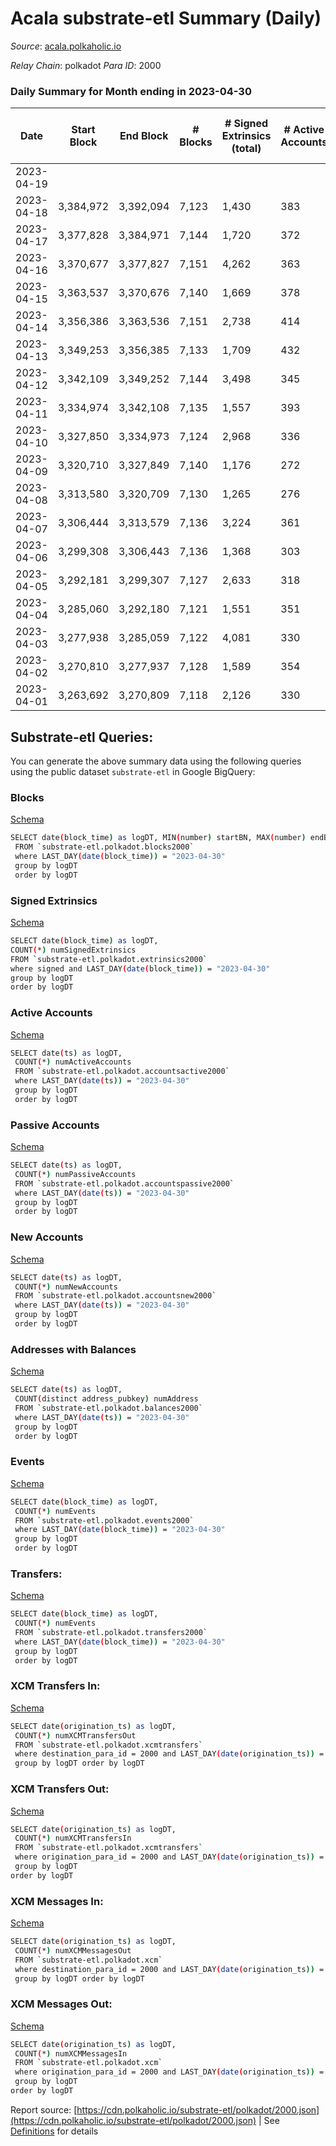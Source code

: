 # Acala substrate-etl Summary (Daily)

_Source_: [acala.polkaholic.io](https://acala.polkaholic.io)

*Relay Chain*: polkadot
*Para ID*: 2000



### Daily Summary for Month ending in 2023-04-30


| Date | Start Block | End Block | # Blocks  | # Signed Extrinsics (total) | # Active Accounts | # Passive | # New | # Addresses with Balances | # Events | # Transfers | # XCM Transfers In | # XCM Transfers Out | # XCM In | # XCM Out | Issues | 
| ---- | ----------- | --------- | --------  | --------------------------- | ----------------- | --------- | ----- | ------------------------- | -------- | ----------- | ------------------ | ------------------- | -------- | --------- | ------ |
| 2023-04-19 |  |  |   |  |  |  |  |  |  |   |   |   |  |  |  |
| 2023-04-18 | 3,384,972 | 3,392,094 | 7,123  | 1,430 | 383 | 63 | 39 | 159,445 | 54,009 | 1,192 ($2,956,279.46) | 61 ($81,578.54) | 63 ($35,873.50) | 63 | 67 |  |
| 2023-04-17 | 3,377,828 | 3,384,971 | 7,144  | 1,720 | 372 | 62 | 42 | 159,417 | 56,892 | 1,614 ($611,987.57) | 77 ($69,692.89) | 86 ($140,194.49) | 78 | 91 |  |
| 2023-04-16 | 3,370,677 | 3,377,827 | 7,151  | 4,262 | 363 | 2,916 | 44 | 159,390 | 73,727 | 3,949 ($293,265.29) | 56 ($36,087.70) | 80 ($81,726.15) | 56 | 83 |  |
| 2023-04-15 | 3,363,537 | 3,370,676 | 7,140  | 1,669 | 378 | 65 | 42 | 159,350 | 55,837 | 1,401 ($412,478.82) | 71 ($23,219.47) | 83 ($73,380.19) | 72 | 89 |  |
| 2023-04-14 | 3,356,386 | 3,363,536 | 7,151  | 2,738 | 414 | 1,247 | 41 | 159,315 | 63,844 | 2,519 ($705,591.35) | 85 ($38,173.55) | 93 ($195,416.95) | 86 | 97 |  |
| 2023-04-13 | 3,349,253 | 3,356,385 | 7,133  | 1,709 | 432 | 54 | 31 | 159,279 | 57,102 | 1,678 ($495,556.74) | 88 ($85,943.89) | 90 ($57,664.03) | 90 | 93 |  |
| 2023-04-12 | 3,342,109 | 3,349,252 | 7,144  | 3,498 | 345 | 2,117 | 31 | 159,254 | 68,890 | 3,264 ($396,554.44) | 85 ($32,525.20) | 79 ($30,264.23) | 85 | 82 |  |
| 2023-04-11 | 3,334,974 | 3,342,108 | 7,135  | 1,557 | 393 | 56 | 27 | 159,229 | 55,135 | 1,235 ($1,087,790.37) | 83 ($38,628.83) | 78 ($177,787.21) | 85 | 81 |  |
| 2023-04-10 | 3,327,850 | 3,334,973 | 7,124  | 2,968 | 336 | 1,534 | 27 | 159,209 | 65,010 | 2,685 ($855,287.96) | 70 ($29,886.92) | 45 ($17,295.34) | 71 | 48 |  |
| 2023-04-09 | 3,320,710 | 3,327,849 | 7,140  | 1,176 | 272 | 49 | 28 | 159,184 | 51,454 | 811 ($152,103.77) | 47 ($40,859.10) | 43 ($43,065.33) | 51 | 46 |  |
| 2023-04-08 | 3,313,580 | 3,320,709 | 7,130  | 1,265 | 276 | 71 | 41 | 159,167 | 52,414 | 995 ($547,614.94) | 60 ($40,682.03) | 47 ($57,953.83) | 54 | 43 |  |
| 2023-04-07 | 3,306,444 | 3,313,579 | 7,136  | 3,224 | 361 | 1,661 | 43 | 159,127 | 66,932 | 2,927 ($692,325.36) | 76 ($32,344.47) | 69 ($68,502.40) | 79 | 74 |  |
| 2023-04-06 | 3,299,308 | 3,306,443 | 7,136  | 1,368 | 303 | 63 | 33 | 159,089 | 53,748 | 1,079 ($570,464.65) | 73 ($26,992.74) | 59 ($37,331.61) | 76 | 61 |  |
| 2023-04-05 | 3,292,181 | 3,299,307 | 7,127  | 2,633 | 318 | 1,415 | 30 | 159,065 | 62,224 | 2,346 ($246,324.72) | 49 ($12,565.10) | 46 ($23,183.51) | 50 | 48 |  |
| 2023-04-04 | 3,285,060 | 3,292,180 | 7,121  | 1,551 | 351 | 70 | 42 | 159,041 | 55,110 | 1,294 ($537,517.53) | 79 ($42,246.07) | 78 ($140,638.62) | 81 | 83 |  |
| 2023-04-03 | 3,277,938 | 3,285,059 | 7,122  | 4,081 | 330 | 2,662 | 36 | 159,001 | 72,372 | 3,847 ($378,832.38) | 61 ($69,749.01) | 63 ($91,552.80) | 61 | 66 |  |
| 2023-04-02 | 3,270,810 | 3,277,937 | 7,128  | 1,589 | 354 | 69 | 41 | 158,978 | 55,419 | 1,405 ($371,925.21) | 83 ($34,647.12) | 95 ($122,934.83) | 84 | 97 |  |
| 2023-04-01 | 3,263,692 | 3,270,809 | 7,118  | 2,126 | 330 | 690 | 19 | 158,945 | 58,710 | 1,899 ($459,636.80) | 50 ($42,054.16) | 46 ($45,763.56) | 50 | 46 |  |

## Substrate-etl Queries:
You can generate the above summary data using the following queries using the public dataset `substrate-etl` in Google BigQuery:


### Blocks 

[Schema](https://github.com/colorfulnotion/substrate-etl/blob/main/schema/blocks.json)

```bash
SELECT date(block_time) as logDT, MIN(number) startBN, MAX(number) endBN, COUNT(*) numBlocks 
 FROM `substrate-etl.polkadot.blocks2000`  
 where LAST_DAY(date(block_time)) = "2023-04-30" 
 group by logDT 
 order by logDT
```

### Signed Extrinsics 

[Schema](https://github.com/colorfulnotion/substrate-etl/blob/main/schema/extrinsics.json)

```bash
SELECT date(block_time) as logDT, 
COUNT(*) numSignedExtrinsics 
FROM `substrate-etl.polkadot.extrinsics2000`  
where signed and LAST_DAY(date(block_time)) = "2023-04-30" 
group by logDT 
order by logDT
```

### Active Accounts 

[Schema](https://github.com/colorfulnotion/substrate-etl/blob/main/schema/accountsactive.json)

```bash
SELECT date(ts) as logDT, 
 COUNT(*) numActiveAccounts 
 FROM `substrate-etl.polkadot.accountsactive2000` 
 where LAST_DAY(date(ts)) = "2023-04-30" 
 group by logDT 
 order by logDT
```

### Passive Accounts 

[Schema](https://github.com/colorfulnotion/substrate-etl/blob/main/schema/accountspassive.json)

```bash
SELECT date(ts) as logDT, 
 COUNT(*) numPassiveAccounts 
 FROM `substrate-etl.polkadot.accountspassive2000` 
 where LAST_DAY(date(ts)) = "2023-04-30" 
 group by logDT 
 order by logDT
```

### New Accounts 

[Schema](https://github.com/colorfulnotion/substrate-etl/blob/main/schema/accountsnew.json)

```bash
SELECT date(ts) as logDT, 
 COUNT(*) numNewAccounts 
 FROM `substrate-etl.polkadot.accountsnew2000` 
 where LAST_DAY(date(ts)) = "2023-04-30" 
 group by logDT
 order by logDT
```

### Addresses with Balances 

[Schema](https://github.com/colorfulnotion/substrate-etl/blob/main/schema/balances.json)

```bash
SELECT date(ts) as logDT,
 COUNT(distinct address_pubkey) numAddress 
 FROM `substrate-etl.polkadot.balances2000` 
 where LAST_DAY(date(ts)) = "2023-04-30" 
 group by logDT 
 order by logDT
```

### Events 

[Schema](https://github.com/colorfulnotion/substrate-etl/blob/main/schema/events.json)

```bash
SELECT date(block_time) as logDT, 
 COUNT(*) numEvents 
 FROM `substrate-etl.polkadot.events2000` 
 where LAST_DAY(date(block_time)) = "2023-04-30" 
 group by logDT 
 order by logDT
```

### Transfers:

[Schema](https://github.com/colorfulnotion/substrate-etl/blob/main/schema/transfers.json)

```bash
SELECT date(block_time) as logDT, 
 COUNT(*) numEvents 
 FROM `substrate-etl.polkadot.transfers2000` 
 where LAST_DAY(date(block_time)) = "2023-04-30" 
 group by logDT 
 order by logDT
```

### XCM Transfers In: 

[Schema](https://github.com/colorfulnotion/substrate-etl/blob/main/schema/xcmtransfers.json)

```bash
SELECT date(origination_ts) as logDT, 
 COUNT(*) numXCMTransfersOut 
 FROM `substrate-etl.polkadot.xcmtransfers` 
 where destination_para_id = 2000 and LAST_DAY(date(origination_ts)) = "2023-04-30" 
 group by logDT order by logDT
```

### XCM Transfers Out: 

[Schema](https://github.com/colorfulnotion/substrate-etl/blob/main/schema/xcmtransfers.json)

```bash
SELECT date(origination_ts) as logDT, 
 COUNT(*) numXCMTransfersIn 
 FROM `substrate-etl.polkadot.xcmtransfers` 
 where origination_para_id = 2000 and LAST_DAY(date(origination_ts)) = "2023-04-30" 
 group by logDT 
order by logDT
```

### XCM Messages In: 

[Schema](https://github.com/colorfulnotion/substrate-etl/blob/main/schema/xcm.json)

```bash
SELECT date(origination_ts) as logDT, 
 COUNT(*) numXCMMessagesOut 
 FROM `substrate-etl.polkadot.xcm` 
 where destination_para_id = 2000 and LAST_DAY(date(origination_ts)) = "2023-04-30" 
 group by logDT order by logDT
```

### XCM Messages Out: 

[Schema](https://github.com/colorfulnotion/substrate-etl/blob/main/schema/xcm.json)

```bash
SELECT date(origination_ts) as logDT, 
 COUNT(*) numXCMMessagesIn 
 FROM `substrate-etl.polkadot.xcm` 
 where origination_para_id = 2000 and LAST_DAY(date(origination_ts)) = "2023-04-30" 
 group by logDT 
order by logDT
```


Report source: [https://cdn.polkaholic.io/substrate-etl/polkadot/2000.json](https://cdn.polkaholic.io/substrate-etl/polkadot/2000.json) | See [Definitions](/DEFINITIONS.md) for details
